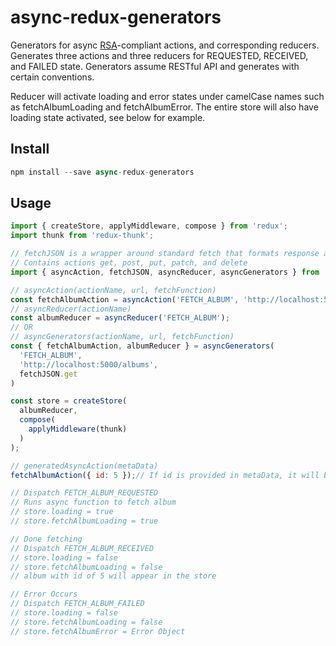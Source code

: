 async-redux-generators
=============

Generators for async [RSA](https://github.com/kolodny/redux-standard-action)-compliant actions, and corresponding reducers. Generates three actions and three reducers for REQUESTED, RECEIVED, and FAILED state. Generators assume RESTful API and generates with certain conventions.

Reducer will activate loading and error states under camelCase names such as fetchAlbumLoading and fetchAlbumError. The entire store will also have loading state activated, see below for example.


## Install

```js
npm install --save async-redux-generators
```

## Usage

```js
import { createStore, applyMiddleware, compose } from 'redux';
import thunk from 'redux-thunk';

// fetchJSON is a wrapper around standard fetch that formats response and header/body to JSON
// Contains actions get, post, put, patch, and delete
import { asyncAction, fetchJSON, asyncReducer, asyncGenerators } from 'async-redux-generators';

// asyncAction(actionName, url, fetchFunction)
const fetchAlbumAction = asyncAction('FETCH_ALBUM', 'http://localhost:5000/albums', fetchJSON.get);
// asyncReducer(actionName)
const albumReducer = asyncReducer('FETCH_ALBUM');
// OR
// asyncGenerators(actionName, url, fetchFunction)
const { fetchAlbumAction, albumReducer } = asyncGenerators(
  'FETCH_ALBUM',
  'http://localhost:5000/albums',
  fetchJSON.get
)

const store = createStore(
  albumReducer,
  compose(
    applyMiddleware(thunk)
  )
);

// generatedAsyncAction(metaData)
fetchAlbumAction({ id: 5 });// If id is provided in metaData, it will be appended to the url (url/id)

// Dispatch FETCH_ALBUM_REQUESTED
// Runs async function to fetch album
// store.loading = true
// store.fetchAlbumLoading = true

// Done fetching
// Dispatch FETCH_ALBUM_RECEIVED
// store.loading = false
// store.fetchAlbumLoading = false
// album with id of 5 will appear in the store

// Error Occurs
// Dispatch FETCH_ALBUM_FAILED
// store.loading = false
// store.fetchAlbumLoading = false
// store.fetchAlbumError = Error Object
```
